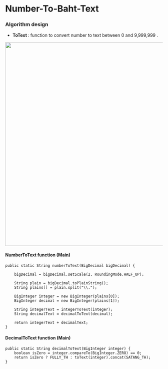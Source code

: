 # Number-To-Baht-Text

### Algorithm design

- <b>ToText </b> : function to convert number to text between 0 and 9,999,999 . 

<p align="center">
  <img src="https://user-images.githubusercontent.com/15135199/97611483-d47f1d80-1a48-11eb-9c82-0719b39f002e.png" width="650">
</p>

#### NumberToText function (Main)

    public static String numberToText(BigDecimal bigDecimal) {

        bigDecimal = bigDecimal.setScale(2, RoundingMode.HALF_UP);

        String plain = bigDecimal.toPlainString();
        String plains[] = plain.split("\\.");

        BigInteger integer = new BigInteger(plains[0]);
        BigInteger decimal = new BigInteger(plains[1]);

        String integerText = integerToText(integer);
        String decimalText = decimalToText(decimal);

        return integerText + decimalText;
    }

#### DecimalToText function (Main)

    public static String decimalToText(BigInteger integer) {
        boolean isZero = integer.compareTo(BigInteger.ZERO) == 0; 
        return isZero ? FULLY_TH : toText(integer).concat(SATANG_TH);
    }
